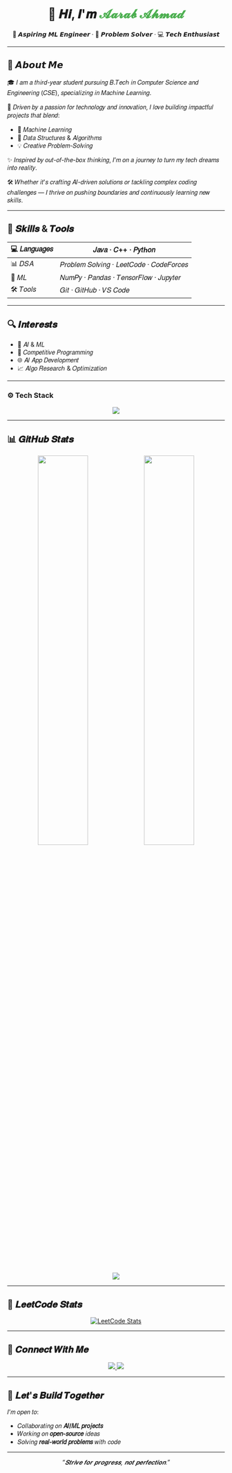 <h1 align="center">👋 𝑯𝒊, 𝑰'𝒎 <span style="color:#4caf50;">𝓐𝓪𝓻𝓪𝓫 𝓐𝓱𝓶𝓪𝓭</span></h1>

<p align="center">
  🌟 𝘼𝙨𝙥𝙞𝙧𝙞𝙣𝙜 𝙈𝙇 𝙀𝙣𝙜𝙞𝙣𝙚𝙚𝙧 · 🧠 𝙋𝙧𝙤𝙗𝙡𝙚𝙢 𝙎𝙤𝙡𝙫𝙚𝙧 · 💻 𝙏𝙚𝙘𝙝 𝙀𝙣𝙩𝙝𝙪𝙨𝙞𝙖𝙨𝙩
</p>

---

## 📌 𝘼𝙗𝙤𝙪𝙩 𝙈𝙚

🎓 𝐼 𝑎𝑚 𝑎 𝑡ℎ𝑖𝑟𝑑-𝑦𝑒𝑎𝑟 𝑠𝑡𝑢𝑑𝑒𝑛𝑡 𝑝𝑢𝑟𝑠𝑢𝑖𝑛𝑔 𝐵.𝑇𝑒𝑐ℎ 𝑖𝑛 𝐶𝑜𝑚𝑝𝑢𝑡𝑒𝑟 𝑆𝑐𝑖𝑒𝑛𝑐𝑒 𝑎𝑛𝑑 𝐸𝑛𝑔𝑖𝑛𝑒𝑒𝑟𝑖𝑛𝑔 (𝐶𝑆𝐸), 𝑠𝑝𝑒𝑐𝑖𝑎𝑙𝑖𝑧𝑖𝑛𝑔 𝑖𝑛 𝑀𝑎𝑐ℎ𝑖𝑛𝑒 𝐿𝑒𝑎𝑟𝑛𝑖𝑛𝑔.

🚀 𝐷𝑟𝑖𝑣𝑒𝑛 𝑏𝑦 𝑎 𝑝𝑎𝑠𝑠𝑖𝑜𝑛 𝑓𝑜𝑟 𝑡𝑒𝑐ℎ𝑛𝑜𝑙𝑜𝑔𝑦 𝑎𝑛𝑑 𝑖𝑛𝑛𝑜𝑣𝑎𝑡𝑖𝑜𝑛, 𝐼 𝑙𝑜𝑣𝑒 𝑏𝑢𝑖𝑙𝑑𝑖𝑛𝑔 𝑖𝑚𝑝𝑎𝑐𝑡𝑓𝑢𝑙 𝑝𝑟𝑜𝑗𝑒𝑐𝑡𝑠 𝑡ℎ𝑎𝑡 𝑏𝑙𝑒𝑛𝑑:
- 🤖 𝑀𝑎𝑐ℎ𝑖𝑛𝑒 𝐿𝑒𝑎𝑟𝑛𝑖𝑛𝑔
- 🧩 𝐷𝑎𝑡𝑎 𝑆𝑡𝑟𝑢𝑐𝑡𝑢𝑟𝑒𝑠 & 𝐴𝑙𝑔𝑜𝑟𝑖𝑡ℎ𝑚𝑠
- 💡 𝐶𝑟𝑒𝑎𝑡𝑖𝑣𝑒 𝑃𝑟𝑜𝑏𝑙𝑒𝑚-𝑆𝑜𝑙𝑣𝑖𝑛𝑔

✨ 𝐼𝑛𝑠𝑝𝑖𝑟𝑒𝑑 𝑏𝑦 𝑜𝑢𝑡-𝑜𝑓-𝑡ℎ𝑒-𝑏𝑜𝑥 𝑡ℎ𝑖𝑛𝑘𝑖𝑛𝑔, 𝐼’𝑚 𝑜𝑛 𝑎 𝑗𝑜𝑢𝑟𝑛𝑒𝑦 𝑡𝑜 𝑡𝑢𝑟𝑛 𝑚𝑦 𝑡𝑒𝑐ℎ 𝑑𝑟𝑒𝑎𝑚𝑠 𝑖𝑛𝑡𝑜 𝑟𝑒𝑎𝑙𝑖𝑡𝑦.

🛠️ 𝑊ℎ𝑒𝑡ℎ𝑒𝑟 𝑖𝑡'𝑠 𝑐𝑟𝑎𝑓𝑡𝑖𝑛𝑔 𝐴𝐼-𝑑𝑟𝑖𝑣𝑒𝑛 𝑠𝑜𝑙𝑢𝑡𝑖𝑜𝑛𝑠 𝑜𝑟 𝑡𝑎𝑐𝑘𝑙𝑖𝑛𝑔 𝑐𝑜𝑚𝑝𝑙𝑒𝑥 𝑐𝑜𝑑𝑖𝑛𝑔 𝑐ℎ𝑎𝑙𝑙𝑒𝑛𝑔𝑒𝑠 — 𝐼 𝑡ℎ𝑟𝑖𝑣𝑒 𝑜𝑛 𝑝𝑢𝑠ℎ𝑖𝑛𝑔 𝑏𝑜𝑢𝑛𝑑𝑎𝑟𝑖𝑒𝑠 𝑎𝑛𝑑 𝑐𝑜𝑛𝑡𝑖𝑛𝑢𝑜𝑢𝑠𝑙𝑦 𝑙𝑒𝑎𝑟𝑛𝑖𝑛𝑔 𝑛𝑒𝑤 𝑠𝑘𝑖𝑙𝑙𝑠.

---

## 🧠 𝑺𝒌𝒊𝒍𝒍𝒔 & 𝑻𝒐𝒐𝒍𝒔

| 💻 𝐿𝑎𝑛𝑔𝑢𝑎𝑔𝑒𝑠       | 𝐽𝑎𝑣𝑎 · 𝐶++ · 𝑃𝑦𝑡ℎ𝑜𝑛 |
|--------------------------|----------------------------|
| 📊 𝐷𝑆𝐴                  | 𝑃𝑟𝑜𝑏𝑙𝑒𝑚 𝑆𝑜𝑙𝑣𝑖𝑛𝑔 · 𝐿𝑒𝑒𝑡𝐶𝑜𝑑𝑒 · 𝐶𝑜𝑑𝑒𝐹𝑜𝑟𝑐𝑒𝑠 |
| 🧠 𝑀𝐿                   | 𝑁𝑢𝑚𝑃𝑦 · 𝑃𝑎𝑛𝑑𝑎𝑠 · 𝑇𝑒𝑛𝑠𝑜𝑟𝐹𝑙𝑜𝑤 · 𝐽𝑢𝑝𝑦𝑡𝑒𝑟 |
| 🛠️ 𝑇𝑜𝑜𝑙𝑠               | 𝐺𝑖𝑡 · 𝐺𝑖𝑡𝐻𝑢𝑏 · 𝑉𝑆 𝐶𝑜𝑑𝑒 |

---

## 🔍 𝑰𝒏𝒕𝒆𝒓𝒆𝒔𝒕𝒔

- 🤖 𝐴𝐼 & 𝑀𝐿  
- 🧩 𝐶𝑜𝑚𝑝𝑒𝑡𝑖𝑡𝑖𝑣𝑒 𝑃𝑟𝑜𝑔𝑟𝑎𝑚𝑚𝑖𝑛𝑔  
- 🌐 𝐴𝐼 𝐴𝑝𝑝 𝐷𝑒𝑣𝑒𝑙𝑜𝑝𝑚𝑒𝑛𝑡  
- 📈 𝐴𝑙𝑔𝑜 𝑅𝑒𝑠𝑒𝑎𝑟𝑐ℎ & 𝑂𝑝𝑡𝑖𝑚𝑖𝑧𝑎𝑡𝑖𝑜𝑛

---

### ⚙️ Tech Stack

<p align="center">
  <img src="https://skillicons.dev/icons?i=java,cpp,python,tensorflow,numpy,pandas,jupyter,git,github,vscode&perline=7" />
</p>

---

## 📊 𝑮𝒊𝒕𝑯𝒖𝒃 𝑺𝒕𝒂𝒕𝒔

<p align="center">
  <img src="https://github-readme-stats.vercel.app/api?username=Aarab18&show_icons=true&theme=tokyonight" width="48%" />
  <img src="https://github-readme-streak-stats.herokuapp.com/?user=Aarab18&theme=tokyonight" width="48%" />
</p>

<p align="center">
  <img src="https://github-profile-summary-cards.vercel.app/api/cards/profile-details?username=Aarab18&theme=github_dark" />
</p>

---

## 🧠 𝑳𝒆𝒆𝒕𝑪𝒐𝒅𝒆 𝑺𝒕𝒂𝒕𝒔

<p align="center">
  <a href="https://leetcode.com/Aarab18">
    <img src="https://leetcard.jacoblin.cool/Aarab18?theme=dark&font=Ubuntu" alt="LeetCode Stats" />
  </a>
</p>

---

## 🤝 𝑪𝒐𝒏𝒏𝒆𝒄𝒕 𝑾𝒊𝒕𝒉 𝑴𝒆

<p align="center">
  <a href="mailto:ahmadaarab315@gmail.com">
    <img src="https://img.shields.io/badge/-Email-c14438?style=for-the-badge&logo=gmail&logoColor=white" />
  </a>
  <a href="https://www.linkedin.com/in/aarabahmad/">
    <img src="https://img.shields.io/badge/-LinkedIn-blue?style=for-the-badge&logo=linkedin&logoColor=white" />
  </a>
</p>

---

## 🚀 𝑳𝒆𝒕'𝒔 𝑩𝒖𝒊𝒍𝒅 𝑻𝒐𝒈𝒆𝒕𝒉𝒆𝒓

𝐼’𝑚 𝑜𝑝𝑒𝑛 𝑡𝑜:
- 𝐶𝑜𝑙𝑙𝑎𝑏𝑜𝑟𝑎𝑡𝑖𝑛𝑔 𝑜𝑛 **𝐴𝐼/𝑀𝐿 𝑝𝑟𝑜𝑗𝑒𝑐𝑡𝑠**
- 𝑊𝑜𝑟𝑘𝑖𝑛𝑔 𝑜𝑛 **𝑜𝑝𝑒𝑛-𝑠𝑜𝑢𝑟𝑐𝑒** 𝑖𝑑𝑒𝑎𝑠
- 𝑆𝑜𝑙𝑣𝑖𝑛𝑔 **𝑟𝑒𝑎𝑙-𝑤𝑜𝑟𝑙𝑑 𝑝𝑟𝑜𝑏𝑙𝑒𝑚𝑠** 𝑤𝑖𝑡ℎ 𝑐𝑜𝑑𝑒

---

<p align="center"><i>“𝑺𝒕𝒓𝒊𝒗𝒆 𝒇𝒐𝒓 𝒑𝒓𝒐𝒈𝒓𝒆𝒔𝒔, 𝒏𝒐𝒕 𝒑𝒆𝒓𝒇𝒆𝒄𝒕𝒊𝒐𝒏.”</i></p>
